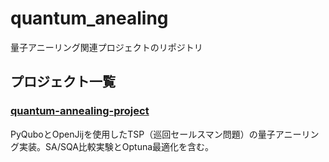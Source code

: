 # quantum_anealing

量子アニーリング関連プロジェクトのリポジトリ

## プロジェクト一覧

### [quantum-annealing-project](./quantum-annealing-project/)
PyQuboとOpenJijを使用したTSP（巡回セールスマン問題）の量子アニーリング実装。SA/SQA比較実験とOptuna最適化を含む。